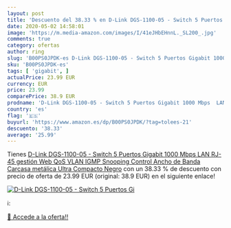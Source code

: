 ```yaml
---
layout: post
title: 'Descuento del 38.33 % en D-Link DGS-1100-05 - Switch 5 Puertos Gi'
date: 2020-05-02 14:58:01
image: 'https://m.media-amazon.com/images/I/41eJHbEHnnL._SL200_.jpg'
comments: true
category: ofertas
author: ring
slug: 'B00PS0JPDK-es D-Link DGS-1100-05 - Switch 5 Puertos Gigabit 1000 Mbps...'
sku: 'B00PS0JPDK-es'
tags: [ 'gigabit', ]
actualPrice: 23.99 EUR
currency: EUR
price: 23.99
comparePrice: 38.9 EUR
prodname: 'D-Link DGS-1100-05 - Switch 5 Puertos Gigabit 1000 Mbps  LAN RJ-45  gestión Web  QoS  VLAN  IGMP Snooping  Control Ancho de Banda  Carcasa metálica  Ultra Compacto   Negro'
country: 'es'
flag: '🇪🇸'
buyurl: 'https://www.amazon.es/dp/B00PS0JPDK/?tag=tolees-21'
descuento: '38.33'
average: '25.99'
---
```


Tienes [D-Link DGS-1100-05 - Switch 5 Puertos Gigabit 1000 Mbps  LAN RJ-45  gestión Web  QoS  VLAN  IGMP Snooping  Control Ancho de Banda  Carcasa metálica  Ultra Compacto   Negro](https://www.amazon.es/dp/B00PS0JPDK/?tag=tolees-21) con un 38.33 % de descuento con precio de oferta de 23.99 EUR (original: 38.9 EUR) en el siguiente enlace!

[![D-Link DGS-1100-05 - Switch 5 Puertos Gi](https://m.media-amazon.com/images/I/41eJHbEHnnL._SL200_.jpg)](https://www.amazon.es/dp/B00PS0JPDK/?tag=tolees-21)

ℹ️:


[🛒 Accede a la oferta!!](https://www.amazon.es/dp/B00PS0JPDK/?tag=tolees-21)
